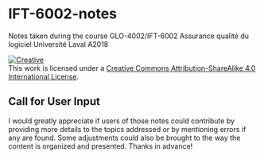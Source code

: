 # IFT-6002-notes
Notes taken during the course GLO-4002/IFT-6002 Assurance qualité du logiciel Université Laval A2018

<a rel=license href=http://creativecommons.org/licenses/by-sa/4.0/><img alt=Creative Commons License style=border-width:0 src=https://i.creativecommons.org/l/by-sa/4.0/88x31.png /></a><br />This work is licensed under a <a rel=license href=http://creativecommons.org/licenses/by-sa/4.0/>Creative Commons Attribution-ShareAlike 4.0 International License</a>.

## Call for User Input
I would greatly appreciate if users of those notes could contribute by providing more details to the topics addressed or by mentioning errors if any are found. Some adjustments could also be brought to the way the content is organized and presented. Thanks in advance! 

